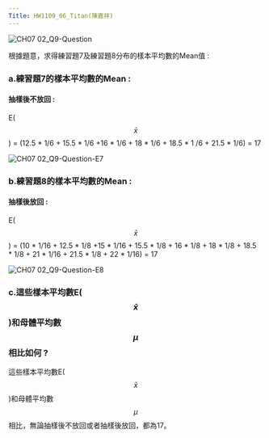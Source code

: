 ```yaml
---
Title: HW1109_06_Titan(陳嘉祥)
---
```


![CH07 02_Q9-Question](https://github.com/user-attachments/assets/feb4b6fc-15ef-48ba-9064-21317d1f889a)

根據題意，求得練習題7及練習題8分布的樣本平均數的Mean值 :

### a.練習題7的樣本平均數的Mean :
#### 抽樣後不放回 :

E( $$\bar{x}$$ ) = (12.5 * 1/6 + 15.5 * 1/6 +16 * 1/6 + 18 * 1/6 + 18.5 * 1 /6 + 21.5 * 1/6) = 17 

![CH07 02_Q9-Question-E7](https://github.com/user-attachments/assets/8a86f6b8-3728-4804-ba25-b122d70d412c)

### b.練習題8的樣本平均數的Mean :
#### 抽樣後放回 :

E( $$\bar{x}$$ ) = (10 * 1/16 + 12.5 * 1/8 +15 * 1/16 + 15.5 * 1/8 + 16 * 1/8 + 18 * 1/8 + 18.5 * 1/8 + 21 * 1/16 + 21.5 * 1/8 + 22 * 1/16) = 17 

![CH07 02_Q9-Question-E8](https://github.com/user-attachments/assets/a00dbe8b-ae66-441d-ae41-cb13a2c59c77)

### c.這些樣本平均數E( $$\bar{x}$$ )和母體平均數 $$\mu$$ 相比如何 ?
這些樣本平均數E( $$\bar{x}$$ )和母體平均數 $$\mu$$ 相比，無論抽樣後不放回或者抽樣後放回，都為17。
